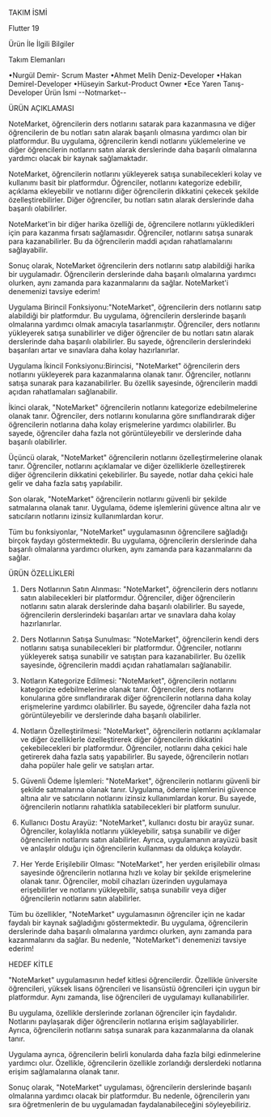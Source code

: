 
TAKIM İSMİ                       

Flutter 19

Ürün İle İlgili Bilgiler

Takım Elemanları


•Nurgül Demir- Scrum Master
•Ahmet Melih Deniz-Developer
•Hakan Demirel-Developer
•Hüseyin Sarkut-Product Owner
•Ece Yaren Tanış-Developer
Ürün İsmi
--Notmarket--           


ÜRÜN AÇIKLAMASI


NoteMarket, öğrencilerin ders notlarını satarak para kazanmasına ve diğer öğrencilerin de bu notları satın alarak başarılı olmasına yardımcı olan bir platformdur. Bu uygulama, öğrencilerin kendi notlarını yüklemelerine ve diğer öğrencilerin notlarını satın alarak derslerinde daha başarılı olmalarına yardımcı olacak bir kaynak sağlamaktadır.

NoteMarket, öğrencilerin notlarını yükleyerek satışa sunabilecekleri kolay ve kullanımı basit bir platformdur. Öğrenciler, notlarını kategorize edebilir, açıklama ekleyebilir ve notlarını diğer öğrencilerin dikkatini çekecek şekilde özelleştirebilirler. Diğer öğrenciler, bu notları satın alarak derslerinde daha başarılı olabilirler.

NoteMarket'in bir diğer harika özelliği de, öğrencilere notlarını yükledikleri için para kazanma fırsatı sağlamasıdır. Öğrenciler, notlarını satışa sunarak para kazanabilirler. Bu da öğrencilerin maddi açıdan rahatlamalarını sağlayabilir.

Sonuç olarak, NoteMarket öğrencilerin ders notlarını satıp alabildiği harika bir uygulamadır. Öğrencilerin derslerinde daha başarılı olmalarına yardımcı olurken, aynı zamanda para kazanmalarını da sağlar. NoteMarket'i denemenizi tavsiye ederim!
 
Uygulama Birincil Fonksiyonu:"NoteMarket", öğrencilerin ders notlarını satıp alabildiği bir platformdur. Bu uygulama, öğrencilerin derslerinde başarılı olmalarına yardımcı olmak amacıyla tasarlanmıştır. Öğrenciler, ders notlarını yükleyerek satışa sunabilirler ve diğer öğrenciler de bu notları satın alarak derslerinde daha başarılı olabilirler. Bu sayede, öğrencilerin derslerindeki başarıları artar ve sınavlara daha kolay hazırlanırlar.

Uygulama İkincil Fonksiyonu:Birincisi, "NoteMarket" öğrencilerin ders notlarını yükleyerek para kazanmalarına olanak tanır. Öğrenciler, notlarını satışa sunarak para kazanabilirler. Bu özellik sayesinde, öğrencilerin maddi açıdan rahatlamaları sağlanabilir.

İkinci olarak, "NoteMarket" öğrencilerin notlarını kategorize edebilmelerine olanak tanır. Öğrenciler, ders notlarını konularına göre sınıflandırarak diğer öğrencilerin notlarına daha kolay erişmelerine yardımcı olabilirler. Bu sayede, öğrenciler daha fazla not görüntüleyebilir ve derslerinde daha başarılı olabilirler.

Üçüncü olarak, "NoteMarket" öğrencilerin notlarını özelleştirmelerine olanak tanır. Öğrenciler, notlarını açıklamalar ve diğer özelliklerle özelleştirerek diğer öğrencilerin dikkatini çekebilirler. Bu sayede, notlar daha çekici hale gelir ve daha fazla satış yapılabilir.

Son olarak, "NoteMarket" öğrencilerin notlarını güvenli bir şekilde satmalarına olanak tanır. Uygulama, ödeme işlemlerini güvence altına alır ve satıcıların notlarını izinsiz kullanımlardan korur.

Tüm bu fonksiyonlar, "NoteMarket" uygulamasının öğrencilere sağladığı birçok faydayı göstermektedir. Bu uygulama, öğrencilerin derslerinde daha başarılı olmalarına yardımcı olurken, aynı zamanda para kazanmalarını da sağlar.

ÜRÜN ÖZELLİKLERİ

1. Ders Notlarının Satın Alınması:
"NoteMarket", öğrencilerin ders notlarını satın alabilecekleri bir platformdur. Öğrenciler, diğer öğrencilerin notlarını satın alarak derslerinde daha başarılı olabilirler. Bu sayede, öğrencilerin derslerindeki başarıları artar ve sınavlara daha kolay hazırlanırlar.

2. Ders Notlarının Satışa Sunulması:
"NoteMarket", öğrencilerin kendi ders notlarını satışa sunabilecekleri bir platformdur. Öğrenciler, notlarını yükleyerek satışa sunabilir ve satıştan para kazanabilirler. Bu özellik sayesinde, öğrencilerin maddi açıdan rahatlamaları sağlanabilir.

3. Notların Kategorize Edilmesi:
"NoteMarket", öğrencilerin notlarını kategorize edebilmelerine olanak tanır. Öğrenciler, ders notlarını konularına göre sınıflandırarak diğer öğrencilerin notlarına daha kolay erişmelerine yardımcı olabilirler. Bu sayede, öğrenciler daha fazla not görüntüleyebilir ve derslerinde daha başarılı olabilirler.

4. Notların Özelleştirilmesi:
"NoteMarket", öğrencilerin notlarını açıklamalar ve diğer özelliklerle özelleştirerek diğer öğrencilerin dikkatini çekebilecekleri bir platformdur. Öğrenciler, notlarını daha çekici hale getirerek daha fazla satış yapabilirler. Bu sayede, öğrencilerin notları daha popüler hale gelir ve satışları artar.

5. Güvenli Ödeme İşlemleri:
"NoteMarket", öğrencilerin notlarını güvenli bir şekilde satmalarına olanak tanır. Uygulama, ödeme işlemlerini güvence altına alır ve satıcıların notlarını izinsiz kullanımlardan korur. Bu sayede, öğrencilerin notlarını rahatlıkla satabilecekleri bir platform sunulur.

6. Kullanıcı Dostu Arayüz:
"NoteMarket", kullanıcı dostu bir arayüz sunar. Öğrenciler, kolaylıkla notlarını yükleyebilir, satışa sunabilir ve diğer öğrencilerin notlarını satın alabilirler. Ayrıca, uygulamanın arayüzü basit ve anlaşılır olduğu için öğrencilerin kullanması da oldukça kolaydır.

7. Her Yerde Erişilebilir Olması:
"NoteMarket", her yerden erişilebilir olması sayesinde öğrencilerin notlarına hızlı ve kolay bir şekilde erişmelerine olanak tanır. Öğrenciler, mobil cihazları üzerinden uygulamaya erişebilirler ve notlarını yükleyebilir, satışa sunabilir veya diğer öğrencilerin notlarını satın alabilirler.

Tüm bu özellikler, "NoteMarket" uygulamasının öğrenciler için ne kadar faydalı bir kaynak sağladığını göstermektedir. Bu uygulama, öğrencilerin derslerinde daha başarılı olmalarına yardımcı olurken, aynı zamanda para kazanmalarını da sağlar. Bu nedenle, "NoteMarket"i denemenizi tavsiye ederim!

HEDEF KİTLE

"NoteMarket" uygulamasının hedef kitlesi öğrencilerdir. Özellikle üniversite öğrencileri, yüksek lisans öğrencileri ve lisansüstü öğrencileri için uygun bir platformdur. Aynı zamanda, lise öğrencileri de uygulamayı kullanabilirler.

Bu uygulama, özellikle derslerinde zorlanan öğrenciler için faydalıdır. Notlarını paylaşarak diğer öğrencilerin notlarına erişim sağlayabilirler. Ayrıca, öğrencilerin notlarını satışa sunarak para kazanmalarına da olanak tanır.

Uygulama ayrıca, öğrencilerin belirli konularda daha fazla bilgi edinmelerine yardımcı olur. Özellikle, öğrencilerin özellikle zorlandığı derslerdeki notlarına erişim sağlamalarına olanak tanır.

Sonuç olarak, "NoteMarket" uygulaması, öğrencilerin derslerinde başarılı olmalarına yardımcı olacak bir platformdur. Bu nedenle, öğrencilerin yanı sıra öğretmenlerin de bu uygulamadan faydalanabileceğini söyleyebiliriz.


